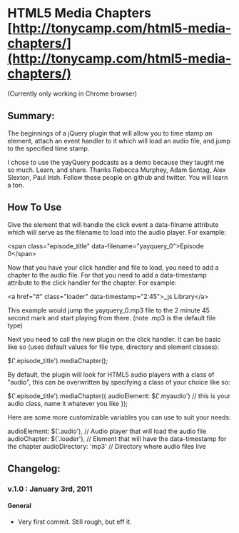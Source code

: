 # HTML5 Media Chapters [http://tonycamp.com/html5-media-chapters/](http://tonycamp.com/html5-media-chapters/)
(Currently only working in Chrome browser)

## Summary:

The beginnings of a jQuery plugin that will allow you to time stamp an element, attach an event handler to it which will load an audio file, and jump to the specified time stamp.

I chose to use the yayQuery podcasts as a demo because they taught me so much. Learn, and share. Thanks Rebecca Murphey, Adam Sontag, Alex Slexton, Paul Irish. Follow these people on github and twitter. You will learn a ton.

## How To Use

Give the element that will handle the click event a data-filname attribute which will serve as the filename to load into the audio player. For example:

&lt;span class="episode_title" data-filename="yayquery_0"&gt;Episode 0&lt;/span&gt;

Now that you have your click handler and file to load, you need to add a chapter to the audio file. For that you need to add a data-timestamp attribute to the click handler for the chapter. For example:

&lt;a href="#" class="loader" data-timestamp="2:45"&gt;_js Library&lt;/a&gt;

This example would jump the yayquery_0.mp3 file to the 2 minute 45 second mark and start playing from there. (note .mp3 is the default file type)

Next you need to call the new plugin on the click handler. It can be basic like so (uses default values for file type, directory and element classes):

$('.episode_title').mediaChapter();

By default, the plugin will look for HTML5 audio players with a class of "audio", this can be overwritten by specifying a class of your choice like so:

$('.episode_title').mediaChapter({
	audioElement: $('.myaudio') // this is your audio class, name it whatever you like
});

Here are some more customizable variables you can use to suit your needs:

audioElement: $('.audio'), // Audio player that will load the audio file
audioChapter:  $('.loader'), // Element that will have the data-timestamp for the chapter
audioDirectory: 'mp3' // Directory where audio files live

## Changelog:

### v.1.0 : January 3rd, 2011

#### General
* Very first commit. Still rough, but eff it.
